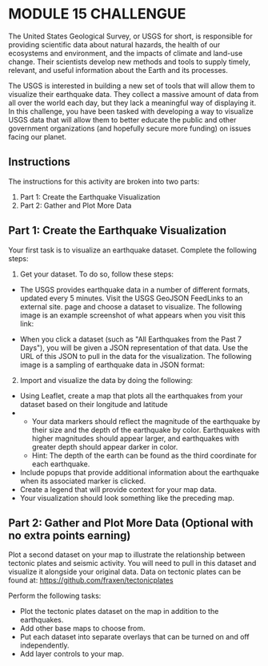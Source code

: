 # MODULE 15 CHALLENGUE 

The United States Geological Survey, or USGS for short, is responsible for providing scientific data about natural hazards, the health of our ecosystems and environment, and the impacts of climate and land-use change. Their scientists develop new methods and tools to supply timely, relevant, and useful information about the Earth and its processes.

The USGS is interested in building a new set of tools that will allow them to visualize their earthquake data. They collect a massive amount of data from all over the world each day, but they lack a meaningful way of displaying it. In this challenge, you have been tasked with developing a way to visualize USGS data that will allow them to better educate the public and other government organizations (and hopefully secure more funding) on issues facing our planet.

## Instructions

The instructions for this activity are broken into two parts:

1. Part 1: Create the Earthquake Visualization
2. Part 2: Gather and Plot More Data

## Part 1: Create the Earthquake Visualization

Your first task is to visualize an earthquake dataset. Complete the following steps:

1. Get your dataset. To do so, follow these steps:

+ The USGS provides earthquake data in a number of different formats, updated every 5 minutes. Visit the USGS GeoJSON FeedLinks to an external site. page and choose a dataset to visualize. The following image is an example screenshot of what appears when you visit this link:


+ When you click a dataset (such as "All Earthquakes from the Past 7 Days"), you will be given a JSON representation of that data. Use the URL of this JSON to pull in the data for the visualization. The following image is a sampling of earthquake data in JSON format:

2. Import and visualize the data by doing the following:

+ Using Leaflet, create a map that plots all the earthquakes from your dataset based on their longitude and latitude
+ + Your data markers should reflect the magnitude of the earthquake by their size and the depth of the earthquake by color. Earthquakes with higher magnitudes should appear larger, and earthquakes with greater depth should appear darker in color.
  + Hint: The depth of the earth can be found as the third coordinate for each earthquake.
+ Include popups that provide additional information about the earthquake when its associated marker is clicked.
+ Create a legend that will provide context for your map data.
+ Your visualization should look something like the preceding map.

## Part 2: Gather and Plot More Data (Optional with no extra points earning)

Plot a second dataset on your map to illustrate the relationship between tectonic plates and seismic activity. You will need to pull in this dataset and visualize it alongside your original data. Data on tectonic plates can be found at: https://github.com/fraxen/tectonicplates

Perform the following tasks:

+ Plot the tectonic plates dataset on the map in addition to the earthquakes.
+ Add other base maps to choose from.
+ Put each dataset into separate overlays that can be turned on and off independently.
+ Add layer controls to your map.
